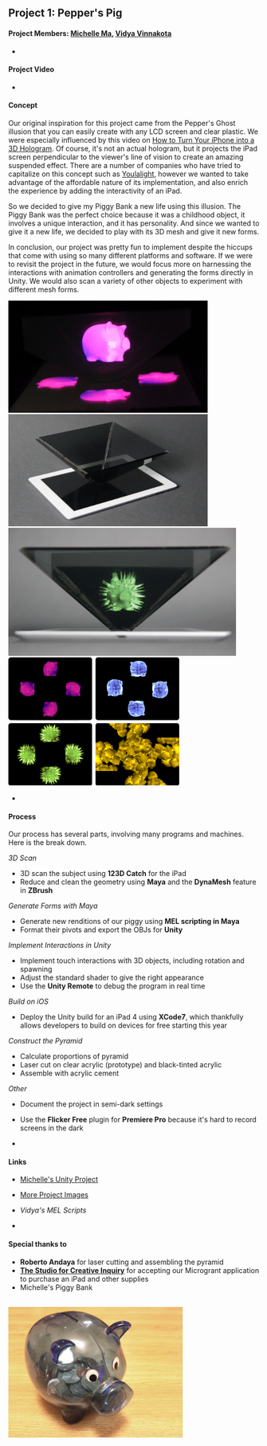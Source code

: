 ## Project 1: Pepper's Pig
#### Project Members: [Michelle Ma](../michelle/index.md), [Vidya Vinnakota](../vidya/index.md)
-
#### Project Video
-

#### Concept

Our original inspiration for this project came from the Pepper's Ghost illusion that you can easily create with any LCD screen and clear plastic. We were especially influenced by this video on [How to Turn Your iPhone into a 3D Hologram](http://www.telegraph.co.uk/technology/mobile-phones/11780393/How-to-turn-your-phone-into-a-3D-hologram-projector.html). Of course, it's not an actual hologram, but it projects the iPad screen perpendicular to the viewer's line of vision to create an amazing suspended effect. There are a number of companies who have tried to capitalize on this concept such as [Youlalight](http://youlalight.com/en/3dpiramidforipad), however we wanted to take advantage of the affordable nature of its implementation, and also enrich the experience by adding the interactivity of an iPad.

So we decided to give my Piggy Bank a new life using this illusion. The Piggy Bank was the perfect choice because it was a childhood object, it involves a unique interaction, and it has personality. And since we wanted to give it a new life, we decided to play with its 3D mesh and give it new forms.

In conclusion, our project was pretty fun to implement despite the hiccups that come with using so many different platforms and software. If we were to revisit the project in the future, we would focus more on harnessing the interactions with animation controllers and generating the forms directly in Unity. We would also scan a variety of other objects to experiment with different mesh forms.

<img src="https://github.com/michell3/peppers-pig/blob/master/Project%20Images/pink_02.jpg" width="400"> <img src="https://github.com/michell3/peppers-pig/blob/master/Project%20Images/ipad_01.jpg" width="400">
<img src="https://github.com/michell3/peppers-pig/blob/master/Project%20Images/green_01.jpg" height="257"> <img src="https://github.com/michell3/peppers-pig/blob/master/Project%20Images/screens.png" height="257"> 

-

#### Process

Our process has several parts, involving many programs and machines. Here is the break down.

*3D Scan*
- 3D scan the subject using **123D Catch** for the iPad
- Reduce and clean the geometry using **Maya** and the **DynaMesh** feature in **ZBrush**

*Generate Forms with Maya*
- Generate new renditions of our piggy using **MEL scripting in Maya**
- Format their pivots and export the OBJs for **Unity**

*Implement Interactions in Unity*
- Implement touch interactions with 3D objects, including rotation and spawning
- Adjust the standard shader to give the right appearance
- Use the **Unity Remote** to debug the program in real time

*Build on iOS*
- Deploy the Unity build for an iPad 4 using **XCode7**, which thankfully allows developers to build on devices for free starting this year

*Construct the Pyramid*
- Calculate proportions of pyramid
- Laser cut on clear acrylic (prototype) and black-tinted acrylic
- Assemble with acrylic cement

*Other*
- Document the project in semi-dark settings
- Use the **Flicker Free** plugin for **Premiere Pro** because it's hard to record screens in the dark

-
#### Links
- [Michelle's Unity Project](https://github.com/michell3/peppers-pig/tree/master/Pepper%20Unity)
- [More Project Images](https://github.com/michell3/peppers-pig/tree/master/Project%20Images)
- *Vidya's MEL Scripts*

-
#### Special thanks to
- **Roberto Andaya** for laser cutting and assembling the pyramid
- [**The Studio for Creative Inquiry**](http://studioforcreativeinquiry.org/) for accepting our Microgrant application to purchase an iPad and other supplies
- Michelle's Piggy Bank

<br>
<img src="https://github.com/michell3/peppers-pig/blob/master/Project%20Images/piggy_bank_01.jpg" width="350">

